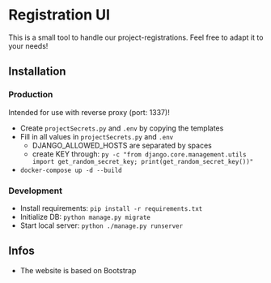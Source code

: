 # Registration UI
This is a small tool to handle our project-registrations. Feel free to adapt it to your needs!

## Installation
### Production
Intended for use with reverse proxy (port: 1337)!
- Create `projectSecrets.py` and `.env` by copying the templates
- Fill in all values in `projectSecrets.py` and `.env`
    - DJANGO_ALLOWED_HOSTS are separated by spaces
    - create KEY through: ```py -c "from django.core.management.utils import get_random_secret_key; print(get_random_secret_key())"```
- ```docker-compose up -d --build```
### Development
- Install requirements: ```pip install -r requirements.txt```
- Initialize DB: ```python manage.py migrate```
- Start local server: ```python ./manage.py runserver```


## Infos
- The website is based on Bootstrap